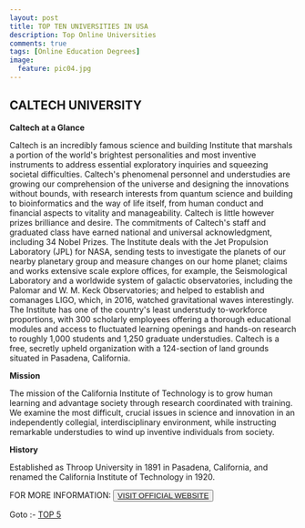 ```yaml
---
layout: post
title: TOP TEN UNIVERSITIES IN USA
description: Top Online Universities
comments: true
tags: [Online Education Degrees]
image:
  feature: pic04.jpg
---
```

## CALTECH UNIVERSITY ##

**Caltech at a Glance**

Caltech is an incredibly famous science and building Institute that marshals a portion of the world's brightest personalities and most inventive instruments to address essential exploratory inquiries and squeezing societal difficulties. Caltech's phenomenal personnel and understudies are growing our comprehension of the universe and designing the innovations without bounds, with research interests from quantum science and building to bioinformatics and the way of life itself, from human conduct and financial aspects to vitality and manageability. Caltech is little however prizes brilliance and desire. The commitments of Caltech's staff and graduated class have earned national and universal acknowledgment, including 34 Nobel Prizes. The Institute deals with the Jet Propulsion Laboratory (JPL) for NASA, sending tests to investigate the planets of our nearby planetary group and measure changes on our home planet; claims and works extensive scale explore offices, for example, the Seismological Laboratory and a worldwide system of galactic observatories, including the Palomar and W. M. Keck Observatories; and helped to establish and comanages LIGO, which, in 2016, watched gravitational waves interestingly. The Institute has one of the country's least understudy to-workforce proportions, with 300 scholarly employees offering a thorough educational modules and access to fluctuated learning openings and hands-on research to roughly 1,000 students and 1,250 graduate understudies. Caltech is a free, secretly upheld organization with a 124-section of land grounds situated in Pasadena, California.

**Mission**

The mission of the California Institute of Technology is to grow human learning and advantage society through research coordinated with training. We examine the most difficult, crucial issues in science and innovation in an independently collegial, interdisciplinary environment, while instructing remarkable understudies to wind up inventive individuals from society.

**History**

Established as Throop University in 1891 in Pasadena, California, and renamed the California Institute of Technology in 1920.

FOR MORE INFORMATION:
<button><a href="http://www.caltech.edu/">VISIT OFFICIAL WEBSITE</a></button>

Goto :- [TOP 5](/topten/top-online-universities5/)
